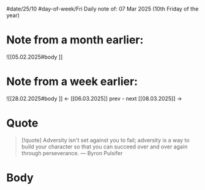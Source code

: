 
#date/25/10
#day-of-week/Fri
Daily note of: 07 Mar 2025 (10th Friday of the year)

# Note from a month earlier:
![[05.02.2025#body ]]

# Note from a week earlier:
![[28.02.2025#body ]]
 <- [[06.03.2025]] prev - next [[08.03.2025]] ->
# Quote

> [!quote] Adversity isn't set against you to fail; adversity is a way to build your character so that you can succeed over and over again through perseverance.
> — Byron Pulsifer
# Body

